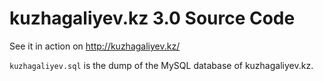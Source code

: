 kuzhagaliyev.kz 3.0 Source Code
============

See it in action on http://kuzhagaliyev.kz/

`kuzhagaliyev.sql` is the dump of the MySQL database of kuzhagaliyev.kz.